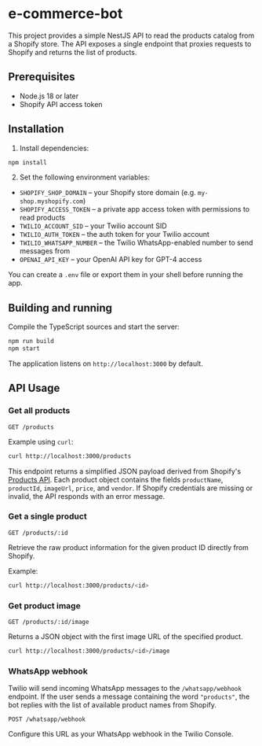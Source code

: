 # e-commerce-bot

This project provides a simple NestJS API to read the products catalog from a Shopify store. The API exposes a single endpoint that proxies requests to Shopify and returns the list of products.

## Prerequisites

- Node.js 18 or later
- Shopify API access token

## Installation

1. Install dependencies:

```bash
npm install
```

2. Set the following environment variables:

- `SHOPIFY_SHOP_DOMAIN` – your Shopify store domain (e.g. `my-shop.myshopify.com`)
- `SHOPIFY_ACCESS_TOKEN` – a private app access token with permissions to read products
- `TWILIO_ACCOUNT_SID` – your Twilio account SID
- `TWILIO_AUTH_TOKEN` – the auth token for your Twilio account
- `TWILIO_WHATSAPP_NUMBER` – the Twilio WhatsApp-enabled number to send messages from
- `OPENAI_API_KEY` – your OpenAI API key for GPT-4 access


You can create a `.env` file or export them in your shell before running the app.

## Building and running

Compile the TypeScript sources and start the server:

```bash
npm run build
npm start
```

The application listens on `http://localhost:3000` by default.


## API Usage

### Get all products

```
GET /products
```

Example using `curl`:

```bash
curl http://localhost:3000/products
```

This endpoint returns a simplified JSON payload derived from Shopify's [Products API](https://shopify.dev/docs/api/admin-rest/2024-04/resources/product). Each product object contains the fields `productName`, `productId`, `imageUrl`, `price`, and `vendor`. If Shopify credentials are missing or invalid, the API responds with an error message.

### Get a single product

```
GET /products/:id
```

Retrieve the raw product information for the given product ID directly from Shopify.

Example:

```bash
curl http://localhost:3000/products/<id>
```

### Get product image

```
GET /products/:id/image
```

Returns a JSON object with the first image URL of the specified product.

```bash
curl http://localhost:3000/products/<id>/image
```

### WhatsApp webhook

Twilio will send incoming WhatsApp messages to the `/whatsapp/webhook` endpoint. If the user sends a message containing the word `"products"`, the bot replies with the list of available product names from Shopify.

```
POST /whatsapp/webhook
```

Configure this URL as your WhatsApp webhook in the Twilio Console.
